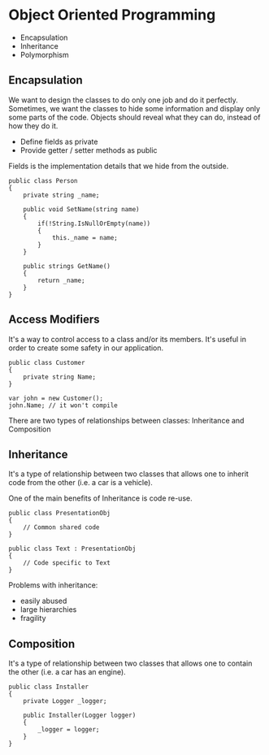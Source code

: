 # Object Oriented Programming

- Encapsulation
- Inheritance
- Polymorphism


## Encapsulation

We want to design the classes to do only one job and do it perfectly.
Sometimes, we want the classes to hide some information and display only 
some parts of the code.
Objects should reveal what they can do, instead of how they do it. 

- Define fields as private 
- Provide getter / setter methods as public

Fields is the implementation details that we hide from the outside.

```
public class Person
{
    private string _name;

    public void SetName(string name)
    {
        if(!String.IsNullOrEmpty(name))
        {
            this._name = name;
        }
    }

    public strings GetName()
    {
        return _name;
    }
}
```

## Access Modifiers

It's a way to control access to a class and/or its members.
It's useful in order to create some safety in our application.

```
public class Customer
{
    private string Name;
}

var john = new Customer();
john.Name; // it won't compile
```



There are two types of relationships between classes: Inheritance and Composition

## Inheritance

It's a type of relationship between two classes that 
allows one to inherit code from the other (i.e. a car is a vehicle).

One of the main benefits of Inheritance is code re-use.

```
public class PresentationObj
{
    // Common shared code
}

public class Text : PresentationObj
{
    // Code specific to Text
}
```

Problems with inheritance:
- easily abused
- large hierarchies
- fragility



## Composition

It's a type of relationship between two classes that 
allows one to contain the other (i.e. a car has an engine).

```
public class Installer
{
    private Logger _logger;

    public Installer(Logger logger)
    {
        _logger = logger;
    }
}
```